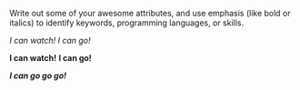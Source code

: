 Write out some of your awesome attributes, and use emphasis (like bold or italics) to identify keywords, programming languages, or skills. 

*I can watch!*
_I can go!_

**I can watch!**
__I can go!__

**_I can go go go!_**

